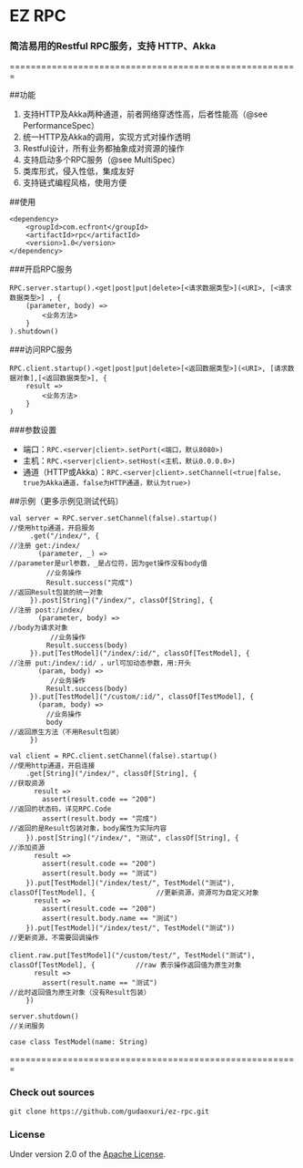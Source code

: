 EZ RPC
===
### 简洁易用的Restful RPC服务，支持 HTTP、Akka

 =======================================================

##功能

1. 支持HTTP及Akka两种通道，前者网络穿透性高，后者性能高（@see PerformanceSpec）
1. 统一HTTP及Akka的调用，实现方式对操作透明
1. Restful设计，所有业务都抽象成对资源的操作
1. 支持启动多个RPC服务（@see MultiSpec）
1. 类库形式，侵入性低，集成友好
1. 支持链式编程风格，使用方便

##使用

    <dependency>
        <groupId>com.ecfront</groupId>
        <artifactId>rpc</artifactId>
        <version>1.0</version>
    </dependency>

###开启RPC服务

    RPC.server.startup().<get|post|put|delete>[<请求数据类型>](<URI>, [<请求数据类型>] , {
        (parameter, body) =>
            <业务方法>
        }
    ).shutdown()

###访问RPC服务

    RPC.client.startup().<get|post|put|delete>[<返回数据类型>](<URI>, [请求数据对象],[<返回数据类型>], {
        result =>
            <业务方法>
        }
    )

###参数设置

*  端口：`RPC.<server|client>.setPort(<端口，默认8080>)`
*  主机：`RPC.<server|client>.setHost(<主机，默认0.0.0.0>)`
*  通道（HTTP或Akka）：`RPC.<server|client>.setChannel(<true|false，true为Akka通道，false为HTTP通道，默认为true>)`


##示例（更多示例见测试代码）

    val server = RPC.server.setChannel(false).startup()                                          //使用http通道，开启服务
         .get("/index/", {                                                                       //注册 get:/index/
           (parameter, _) =>                                                                     //parameter是url参数，_是占位符，因为get操作没有body值
             //业务操作
             Result.success("完成")                                                              //返回Result包装的统一对象
         }).post[String]("/index/", classOf[String], {                                           //注册 post:/index/
           (parameter, body) =>                                                                  //body为请求对象
              //业务操作
             Result.success(body)
         }).put[TestModel]("/index/:id/", classOf[TestModel], {                                  //注册 put:/index/:id/ ，url可加动态参数，用:开头
           (param, body) =>
              //业务操作
             Result.success(body)
         }).put[TestModel]("/custom/:id/", classOf[TestModel], {
           (param, body) =>
             //业务操作
             body                                                                                //返回原生方法（不用Result包装）
         })

    val client = RPC.client.setChannel(false).startup()                                          //使用http通道，开启连接
        .get[String]("/index/", classOf[String], {                                               //获取资源
          result =>
            assert(result.code == "200")                                                         //返回的状态码，详见RPC.Code
            assert(result.body == "完成")                                                        //返回的是Result包装对象，body属性为实际内容
        }).post[String]("/index/", "测试", classOf[String], {                                    //添加资源
          result =>
            assert(result.code == "200")
            assert(result.body == "测试")
        }).put[TestModel]("/index/test/", TestModel("测试"), classOf[TestModel], {               //更新资源，资源可为自定义对象
          result =>
            assert(result.code == "200")
            assert(result.body.name == "测试")
        }).put[TestModel]("/index/test/", TestModel("测试"))                                     //更新资源，不需要回调操作

    client.raw.put[TestModel]("/custom/test/", TestModel("测试"), classOf[TestModel], {          //raw 表示操作返回值为原生对象
          result =>
            assert(result.name == "测试")                                                        //此时返回值为原生对象（没有Result包装）
        })

    server.shutdown()                                                                            //关闭服务

    case class TestModel(name: String)

=======================================================


### Check out sources
`git clone https://github.com/gudaoxuri/ez-rpc.git`

### License

Under version 2.0 of the [Apache License][].

[Apache License]: http://www.apache.org/licenses/LICENSE-2.0


